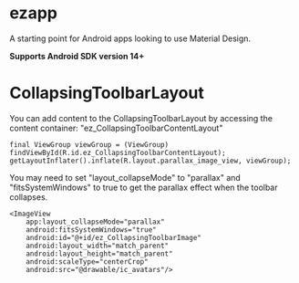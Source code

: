 # ezapp
A starting point for Android apps looking to use Material Design.

**Supports Android SDK version 14+**


CollapsingToolbarLayout
================================
You can add content to the CollapsingToolbarLayout by accessing the content container:
"ez_CollapsingToolbarContentLayout"

```
final ViewGroup viewGroup = (ViewGroup) findViewById(R.id.ez_CollapsingToolbarContentLayout);
getLayoutInflater().inflate(R.layout.parallax_image_view, viewGroup);
```


You may need to set "layout_collapseMode" to "parallax" and "fitsSystemWindows" to true to get the parallax effect when the toolbar collapses.

```
<ImageView
    app:layout_collapseMode="parallax"
    android:fitsSystemWindows="true"
    android:id="@+id/ez_CollapsingToolbarImage"
    android:layout_width="match_parent"
    android:layout_height="match_parent"
    android:scaleType="centerCrop"
    android:src="@drawable/ic_avatars"/>
```
